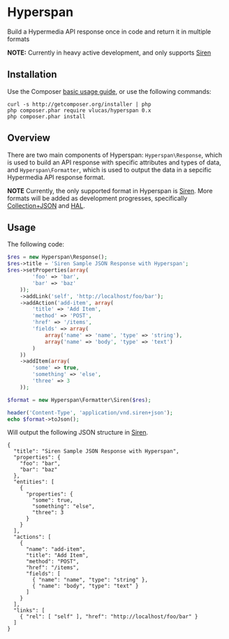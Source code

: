 Hyperspan
=========

Build a Hypermedia API response once in code and return it in multiple formats

**NOTE:** Currently in heavy active development, and only supports
[Siren](https://github.com/kevinswiber/siren)

Installation
------------
Use the Composer [basic usage guide](http://getcomposer.org/doc/01-basic-usage.md),
or use the following commands:

    curl -s http://getcomposer.org/installer | php
    php composer.phar require vlucas/hyperspan 0.x
    php composer.phar install

Overview
--------

There are two main components of Hyperspan: `Hyperspan\Response`, which is used
to build an API response with specific attributes and types of data, and
`Hyperspan\Formatter`, which is used to output the data in a sepcific
Hypermedia API response format.

**NOTE** Currently, the only supported format in Hyperspan is
[Siren](https://github.com/kevinswiber/siren). More formats will be added as
development progresses, specifically
[Collection+JSON](http://amundsen.com/media-types/collection/) and
[HAL](http://stateless.co/hal_specification.html).

Usage
-----

The following code:
```php
$res = new Hyperspan\Response();
$res->title = 'Siren Sample JSON Response with Hyperspan';
$res->setProperties(array(
        'foo' => 'bar',
        'bar' => 'baz'
    ));
    ->addLink('self', 'http://localhost/foo/bar');
    ->addAction('add-item', array(
        'title' => 'Add Item',
        'method' => 'POST',
        'href' => '/items',
        'fields' => array(
            array('name' => 'name', 'type' => 'string'),
            array('name' => 'body', 'type' => 'text')
        )
    ))
    ->addItem(array(
        'some' => true,
        'something' => 'else',
        'three' => 3
    ));

$format = new Hyperspan\Formatter\Siren($res);

header('Content-Type', 'application/vnd.siren+json');
echo $format->toJson();
```

Will output the following JSON structure in [Siren](https://github.com/kevinswiber/siren).
```
{
  "title": "Siren Sample JSON Response with Hyperspan",
  "properties": {
    "foo": "bar",
    "bar": "baz"
  },
  "entities": [
    {
      "properties": {
        "some": true,
        "something": "else",
        "three": 3
      }
    }
  ],
  "actions": [
    {
      "name": "add-item",
      "title": "Add Item",
      "method": "POST",
      "href": "/items",
      "fields": [
        { "name": "name", "type": "string" },
        { "name": "body", "type": "text" }
      ]
    }
  ],
  "links": [
    { "rel": [ "self" ], "href": "http://localhost/foo/bar" }
  ]
}
```

